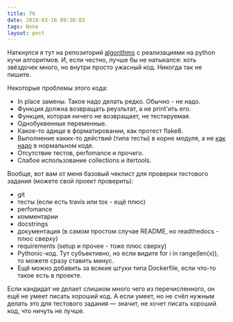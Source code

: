 ```yaml
---
title: 76
date: 2018-03-16 09:30:03
tags: None
layout: post
---
```


Наткнулся я тут на репозиторий [algorithms](https://github.com/keon/algorithms) с реализациями на python кучи алгоритмов. И, если честно, лучше бы не натыкался: хоть звёздочек много, но внутри просто ужасный код. Никогда так не пишите.

Некоторые проблемы этого кода:
- In place замены. Такое надо делать редко. Обычно - не надо.
- Функция должна возвращать реузльтат, а не print'ить его.
- Функция, которая ничего не возвращает, не тестируемая.
- Однобуквенные переменные.
- Какое-то адище в форматировании, как протест flake8.
- Выполнение каких-то действий (типа тесты) в корне модуля, а не [как надо](https://stackoverflow.com/questions/419163/what-does-if-name-main-do) в нормальном коде.
- Отсутствие тестов, perfomance и прочего.
- Слабое использование collections и itertools.

Вообще, вот вам от меня базовый чеклист для проверки тестового задания (можете свой проект проверить):
+ git
+ тесты (если есть travis или tox - ещё плюс)
+ perfomance
+ комментарии
+ docstrings
+ документация (в самом простом случае README, но readthedocs - плюс сверху)
+ requirements (setup и прочее - тоже плюс сверху)
+ Pythonic-код. Тут субъективно, но если видите for i in range(len(x)), то можете сразу ставить минус.
+ Ещё можно добавить за всякие штуки типа Dockerfile, если что-то такое есть в проекте.

Если кандидат не делает слишком много чего из перечисленного, он ещё не умеет писать хороший код. А если умеет, но не счёл нужным делать это для тестового задания — значит, не хочет писать хороший код, что ничуть не лучше.
